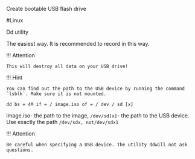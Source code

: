 Create bootable USB flash drive

#Linux

  Dd utility

The easiest way. It is recommended to record in this way.

!!! Attention

    This will destroy all data on your USB drive!

!!! Hint

    You can find out the path to the USB device by running the command `lsblk`. Make sure it is not mounted.

```
dd bs = 4M if = / image.iso of = / dev / sd [x]

```
image.iso- the path to the image, `/dev/sd[x]`- the path to the USB device. Use exactly the path `/dev/sdx, not/dev/sdx1`

!!! Attention

    Be careful when specifying a USB device. The utility ddwill not ask questions.
